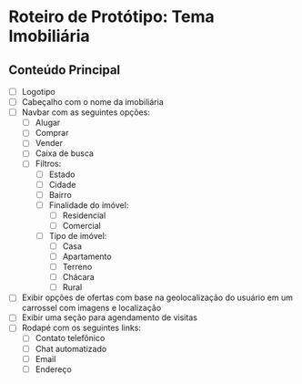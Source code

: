 # Roteiro de Protótipo: Tema Imobiliária

## Conteúdo Principal

- [ ] Logotipo
- [ ] Cabeçalho com o nome da imobiliária
- [ ] Navbar com as seguintes opções:
  - [ ] Alugar
  - [ ] Comprar
  - [ ] Vender
  - [ ] Caixa de busca
  - [ ] Filtros:
    - [ ] Estado
    - [ ] Cidade
    - [ ] Bairro
    - [ ] Finalidade do imóvel:
      - [ ] Residencial
      - [ ] Comercial
    - [ ] Tipo de imóvel:
      - [ ] Casa
      - [ ] Apartamento
      - [ ] Terreno
      - [ ] Chácara
      - [ ] Rural
- [ ] Exibir opções de ofertas com base na geolocalização do usuário em um carrossel com imagens e localização
- [ ] Exibir uma seção para agendamento de visitas
- [ ] Rodapé com os seguintes links:
  - [ ] Contato telefônico
  - [ ] Chat automatizado
  - [ ] Email
  - [ ] Endereço
